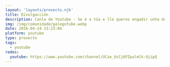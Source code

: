```yaml
---
layout: 'layouts/proxecto.njk'
title: Divulgacción
description: Canle de Youtube - Se é a túa e lle queres engadir unha descripción e etiquetas, ponte en contacto con nós.
img: /img/comunidade/galegotube.webp
date: 2016-04-24 23:23:04
platform: youtube
type: proxecto
tags:
  - youtube
redes:
  youtube: https://www.youtube.com/channel/UCze_UcCj6FZpalmlk-UjipQ
---
```


